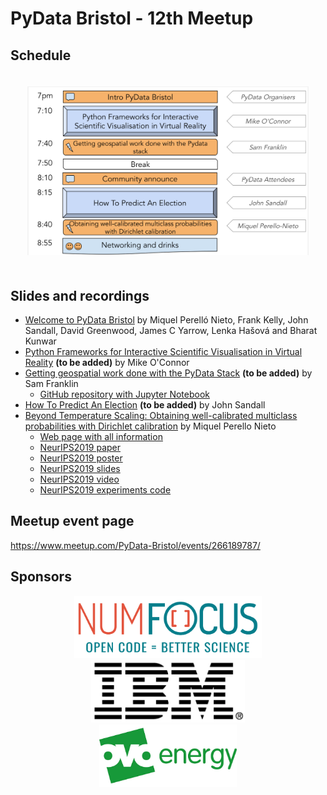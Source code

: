 # PyData Bristol - 12th Meetup

## Schedule

<p align="center">
  <img alt="schedule" src="./images/2019_11_schedule.svg" vspace="20" width="450"/>
</p>

## Slides and recordings

- [Welcome to PyData Bristol][slides:1] by Miquel Perelló Nieto, Frank Kelly,
John Sandall, David Greenwood, James C Yarrow, Lenka Hašová and Bharat Kunwar
- [Python Frameworks for Interactive Scientific Visualisation in Virtual
  Reality][slides:2] **(to be added)** by Mike O'Connor
- [Getting geospatial work done with the PyData Stack][slides:3] **(to be added)** by Sam Franklin
    * [GitHub repository with Jupyter Notebook](https://github.com/samfranklin/pydata-lightening-talk)
- [How To Predict An Election][slides:4] **(to be added)** by John Sandall
- [Beyond Temperature Scaling: Obtaining well-calibrated multiclass
  probabilities with Dirichlet calibration][slides:5] by Miquel Perello Nieto
    * [Web page with all information](https://dirichletcal.github.io/)
    * [NeurIPS2019 paper]
    * [NeurIPS2019 poster] 
    * [NeurIPS2019 slides]
    * [NeurIPS2019 video] 
    * [NeurIPS2019 experiments code] 

[NeurIPS2019 paper]:  <https://arxiv.org/abs/1910.12656>
[NeurIPS2019 poster]: <https://dirichletcal.github.io/documents/neurips2019/poster.pdf>
[NeurIPS2019 slides]: <https://dirichletcal.github.io/documents/neurips2019/slides.pdf>
[NeurIPS2019 video]:  <https://dirichletcal.github.io/documents/neurips2019/video/>
[NeurIPS2019 experiments code]:  <https://github.com/dirichletcal/experiments_neurips>

[slides:1]: ./pydata_bristol_1.pdf
[slides:2]:  ./pydata_bristol_2.pdf
[slides:3]:  ./pydata_bristol_3.pdf
[slides:4]:  ./pydata_bristol_4.pdf
[slides:5]:  ./pydata_bristol_5.pdf

## Meetup event page

https://www.meetup.com/PyData-Bristol/events/266189787/

## Sponsors

<p align="center">
  <a href="https://www.numfocus.org/"><img alt='NumFocus logo' src="./images/logos/numfocus_logo.png" hspace="20" height="100"/></a>
  <a href="https://www-05.ibm.com/uk/locations/bristol.html"><img alt='IBM logo' src="./images/logos/IBM.jpg" hspace="20" height="100"/></a>
  <a href="https://www.ovoenergy.com/careers/vacancies"><img alt='ovo energy logo' src="./images/logos/ovo_energy_logo.jpg" hspace="20" height="100"/></a>
</p>
